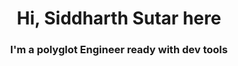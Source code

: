 <h1 align="center">Hi, Siddharth Sutar here</h1>
<h3 align="center">I'm a polyglot Engineer ready with dev tools</h3>

